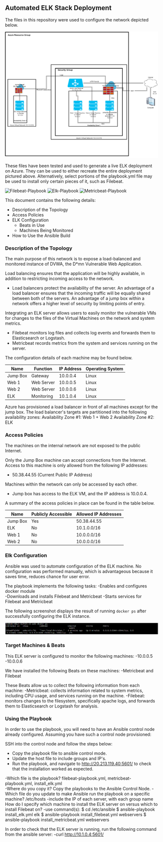 ## Automated ELK Stack Deployment

The files in this repository were used to configure the network depicted below.

![Network Diagram](Images/network_diagram.png)

These files have been tested and used to generate a live ELK deployment on Azure. They can be used to either recreate the entire deployment pictured above. Alternatively, select portions of the playbook.yml file may be used to install only certain pieces of it, such as Filebeat.

![Filebeat-Playbook](Playbooks/filebeat-playbook.yml)
![Elk-Playbook](Playbooks/install-elk.yml)
![Metricbeat-Playbook](Playbooks/metricbeat-playbook.yml)

This document contains the following details:
- Description of the Topology
- Access Policies
- ELK Configuration
  - Beats in Use
  - Machines Being Monitored
- How to Use the Ansible Build


### Description of the Topology

The main purpose of this network is to expose a load-balanced and monitored instance of DVWA, the D*mn Vulnerable Web Application.

Load balancing ensures that the application will be highly available, in addition to restricting incoming access to the network.
- Load balancers protect the availability of the server. An advantage of a load balancer ensures that the incoming traffic will be equally shared between both of the servers. An advantage of a jump box within a network offers a higher level of security by limiting points of entry.

Integrating an ELK server allows users to easily monitor the vulnerable VMs for changes to the files of the Virtual Machines on the network and system metrics.
- Filebeat monitors log files and collects log events and forwards them to Elasticsearch or Logstash.
- Metricbeat records metrics from the system and services running on the server.

The configuration details of each machine may be found below.

| Name         | Function      | IP Address   | Operating System  |
|--------------|---------------|--------------|-------------------|
| Jump Box     | Gateway       | 10.0.0.4     | Linux             |
| Web 1        | Web Server    | 10.0.0.5     | Linux             |
| Web 2        | Web Server    | 10.0.0.6     | Linux             |
| ELK          | Monitoring    | 10.1.0.4     | Linux             |

Azure has provisioned a load balancer in front of all machines except for the jump box. The load balancer's targets are partitioned into the following availability zones:
Availability Zone #1: Web 1 + Web 2
Availability Zone #2: ELK

### Access Policies

The machines on the internal network are not exposed to the public Internet.

Only the Jump Box machine can accept connections from the Internet. Access to this machine is only allowed from the following IP addresses:
- 50.38.44.55 (Current Public IP Address)

Machines within the network can only be accessed by each other.
- Jump box has access to the ELK VM, and the IP address is 10.0.0.4.

A summary of the access policies in place can be found in the table below.

| Name     | Publicly Accessible | Allowed IP Addresses |
|----------|---------------------|----------------------|
| Jump Box | Yes                 | 50.38.44.55          |
| ELK      | No                  | 10.1.0.0/16          |
| Web 1    | No                  | 10.0.0.0/16          |
| Web 2    | No                  | 10.0.0.0/16          |

### Elk Configuration

Ansible was used to automate configuration of the ELK machine. No configuration was performed manually, which is advantageous because it saves time, reduces chance for user error.  

The playbook implements the following tasks:
-Enables and configures docker module  
-Downloads and installs Filebeat and Metricbeat
-Starts services for Filebeat and Metricbeat  

The following screenshot displays the result of running `docker ps` after successfully configuring the ELK instance.

![Docker Output Image](Images/docker_ps_output.png)

### Target Machines & Beats
This ELK server is configured to monitor the following machines:
-10.0.0.5
-10.0.0.6

We have installed the following Beats on these machines:
-Metricbeat and Filebeat


These Beats allow us to collect the following information from each machine:
-Metricbeat: collects information related to system metrics, including CPU usage, and services running on the machine.
-Filebeat: monitors changes to the filesystem, specifically apache logs, and forwards them to Elasticsearch or Logstash for analysis.

### Using the Playbook
In order to use the playbook, you will need to have an Ansible control node already configured. Assuming you have such a control node provisioned:

SSH into the control node and follow the steps below:
- Copy the playbook file to ansible control mode.
- Update the host file to include groups and IP's.
- Run the playbook, and navigate to http://20.213.119.40:5601/ to check that the installation worked as expected.

-Which file is the playbook?  filebeat-playbook.yml, metricbeat-playbook.yml, install_elk.yml  
-Where do you copy it? Copy the playbooks to the Ansible Control Node.
-Which file do you update to make Ansible run the playbook on a specific machine? /etc/hosts -include the IP of each server, with each group name
How do I specify which machine to install the ELK server on versus which to install Filebeat on?
-use command(s):
$ cd /etc/ansible
$ ansible-playbook install_elk.yml elk
$ ansible-playbook install_filebeat.yml webservers
$ ansible-playbook install_metricbeat.yml webservers

In order to check that the ELK server is running, run the following command from the ansible server:
-curl http://10.1.0.4:5601/
